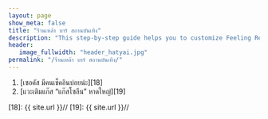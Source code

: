 ```yaml
---
layout: page
show_meta: false
title: "ร้านเหล้า บาร์ สถานบันเทิง"
description: "This step-by-step guide helps you to customize Feeling Responsive to your needs."
header:
   image_fullwidth: "header_hatyai.jpg"
permalink: "/ร้านเหล้า บาร์ สถานบันเทิง/"
---
```



1. [เซอคัส มีคนเช็คอินบ่อยน่ะ][18] 
2. [แวะเติมแก๊ส “แก๊สโซลีน” หาดใหญ่][19] 





 [18]: {{ site.url }}//
 [19]: {{ site.url }}//

